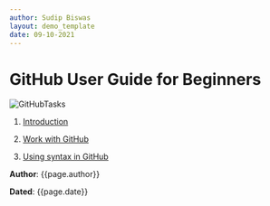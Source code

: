 ```yaml
---
author: Sudip Biswas
layout: demo_template
date: 09-10-2021
---
```

# GitHub User Guide for Beginners

![GitHubTasks](https://www.programmableweb.com/sites/default/files/GitHub-Launches-Security-Advisory-API.jpg)

1. [Introduction](/introduction.md#introduction)

2. [Work with GitHub](/work-with-github.md#work-with-github)

3. [Using syntax in GitHub](/using-syntax.md#using-syntax-in-github)


**Author**: {{page.author}}

**Dated**: {{page.date}}




